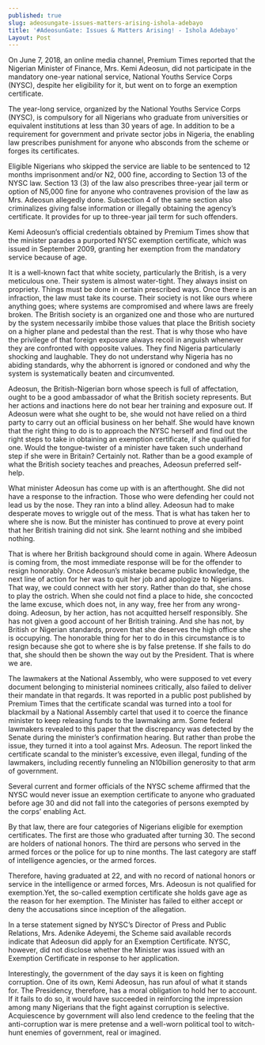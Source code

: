 ```yaml
---
published: true
slug: adeosungate-issues-matters-arising-ishola-adebayo
title: '#AdeosunGate: Issues & Matters Arising! - Ishola Adebayo'
Layout: Post
---
```

On June 7, 2018, an online media channel, Premium Times reported that the Nigerian Minister of Finance, Mrs. Kemi Adeosun, did not participate in the mandatory one-year national service, National Youths Service Corps (NYSC), despite her eligibility for it, but went on to forge an exemption certificate.

The year-long service, organized by the National Youths Service Corps (NYSC), is compulsory for all Nigerians who graduate from universities or equivalent institutions at less than 30 years of age. In addition to be a requirement for government and private sector jobs in Nigeria, the enabling law prescribes punishment for anyone who absconds from the scheme or forges its certificates.

Eligible Nigerians who skipped the service are liable to be sentenced to 12 months imprisonment and/or N2, 000 fine, according to Section 13 of the NYSC law. Section 13 (3) of the law also prescribes three-year jail term or option of N5,000 fine for anyone who contravenes provision of the law as Mrs. Adeosun allegedly done. Subsection 4 of the same section also criminalizes giving false information or illegally obtaining the agency’s certificate. It provides for up to three-year jail term for such offenders.

Kemi Adeosun’s official credentials obtained by Premium Times show that the minister parades a purported NYSC exemption certificate, which was issued in September 2009, granting her exemption from the mandatory service because of age.

It is a well-known fact that white society, particularly the British, is a very meticulous one. Their system is almost water-tight. They always insist on propriety. Things must be done in certain prescribed ways. Once there is an infraction, the law must take its course. Their society is not like ours where anything goes; where systems are compromised and where laws are freely broken. The British society is an organized one and those who are nurtured by the system necessarily imbibe those values that place the British society on a higher plane and pedestal than the rest. That is why those who have the privilege of that foreign exposure always recoil in anguish whenever they are confronted with opposite values. They find Nigeria particularly shocking and laughable. They do not understand why Nigeria has no abiding standards, why the abhorrent is ignored or condoned and why the system is systematically beaten and circumvented.

Adeosun, the British-Nigerian born whose speech is full of affectation, ought to be a good ambassador of what the British society represents. But her actions and inactions here do not bear her training and exposure out. If Adeosun were what she ought to be, she would not have relied on a third party to carry out an official business on her behalf. She would have known that the right thing to do is to approach the NYSC herself and find out the right steps to take in obtaining an exemption certificate, if she qualified for one. Would the tongue-twister of a minister have taken such underhand step if she were in Britain? Certainly not. Rather than be a good example of what the British society teaches and preaches, Adeosun preferred self-help.

What minister Adeosun has come up with is an afterthought. She did not have a response to the infraction. Those who were defending her could not lead us by the nose. They ran into a blind alley. Adeosun had to make desperate moves to wriggle out of the mess. That is what has taken her to where she is now. But the minister has continued to prove at every point that her British training did not sink. She learnt nothing and she imbibed nothing. 

That is where her British background should come in again. Where Adeosun is coming from, the most immediate response will be for the offender to resign honorably. Once Adeosun’s mistake became public knowledge, the next line of action for her was to quit her job and apologize to Nigerians. That way, we could connect with her story. Rather than do that, she chose to play the ostrich. When she could not find a place to hide, she concocted the lame excuse, which does not, in any way, free her from any wrong-doing. Adeosun, by her action, has not acquitted herself responsibly. She has not given a good account of her British training. And she has not, by British or Nigerian standards, proven that she deserves the high office she is occupying. The honorable thing for her to do in this circumstance is to resign because she got to where she is by false pretense. If she fails to do that, she should then be shown the way out by the President. That is where we are.

The lawmakers at the National Assembly, who were supposed to vet every document belonging to ministerial nominees critically, also failed to deliver their mandate in that regards. It was reported in a public post published by Premium Times that the certificate scandal was turned into a tool for blackmail by a National Assembly cartel that used it to coerce the finance minister to keep releasing funds to the lawmaking arm. Some federal lawmakers revealed to this paper that the discrepancy was detected by the Senate during the minister’s confirmation hearing. But rather than probe the issue, they turned it into a tool against Mrs. Adeosun. The report linked the certificate scandal to the minister’s excessive, even illegal, funding of the lawmakers, including recently funneling an N10billion generosity to that arm of government.

Several current and former officials of the NYSC scheme affirmed that the NYSC would never issue an exemption certificate to anyone who graduated before age 30 and did not fall into the categories of persons exempted by the corps’ enabling Act.

By that law, there are four categories of Nigerians eligible for exemption certificates. The first are those who graduated after turning 30. The second are holders of national honors. The third are persons who served in the armed forces or the police for up to nine months. The last category are staff of intelligence agencies, or the armed forces.

Therefore, having graduated at 22, and with no record of national honors or service in the intelligence or armed forces, Mrs. Adeosun is not qualified for exemption.Yet, the so-called exemption certificate she holds gave age as the reason for her exemption. The Minister has failed to either accept or deny the accusations since inception of the allegation.

In a terse statement signed by NYSC’s Director of Press and Public Relations, Mrs.  Adenike Adeyemi, the Scheme said available records indicate that Adeosun did apply for an Exemption Certificate. NYSC, however, did not disclose whether the Minister was issued with an Exemption Certificate in response to her application.

Interestingly, the government of the day says it is keen on fighting corruption. One of its own, Kemi Adeosun, has run afoul of what it stands for. The Presidency, therefore, has a moral obligation to hold her to account. If it fails to do so, it would have succeeded in reinforcing the impression among many Nigerians that the fight against corruption is selective. Acquiescence by government will also lend credence to the feeling that the anti-corruption war is mere pretense and a well-worn political tool to witch-hunt enemies of government, real or imagined.

